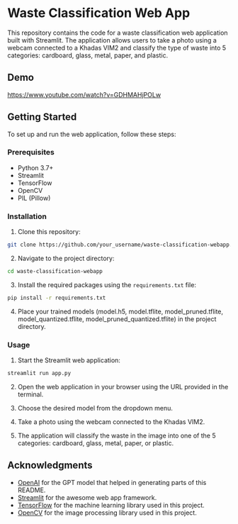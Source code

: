 # Waste Classification Web App

This repository contains the code for a waste classification web application built with Streamlit. The application allows users to take a photo using a webcam connected to a Khadas VIM2 and classify the type of waste into 5 categories: cardboard, glass, metal, paper, and plastic.

## Demo

https://www.youtube.com/watch?v=GDHMAHjPOLw

## Getting Started

To set up and run the web application, follow these steps:

### Prerequisites

- Python 3.7+
- Streamlit
- TensorFlow
- OpenCV
- PIL (Pillow)

### Installation

1. Clone this repository:
```bash
git clone https://github.com/your_username/waste-classification-webapp.git
```

2. Navigate to the project directory:
```bash
cd waste-classification-webapp
```
3. Install the required packages using the `requirements.txt` file:
```bash
pip install -r requirements.txt
```

4. Place your trained models (model.h5, model.tflite, model_pruned.tflite, model_quantized.tflite, model_pruned_quantized.tflite) in the project directory.

### Usage

1. Start the Streamlit web application:
```bash
streamlit run app.py
```

2. Open the web application in your browser using the URL provided in the terminal.

3. Choose the desired model from the dropdown menu.

4. Take a photo using the webcam connected to the Khadas VIM2.

5. The application will classify the waste in the image into one of the 5 categories: cardboard, glass, metal, paper, or plastic.



## Acknowledgments

- [OpenAI](https://www.openai.com/) for the GPT model that helped in generating parts of this README.
- [Streamlit](https://streamlit.io/) for the awesome web app framework.
- [TensorFlow](https://www.tensorflow.org/) for the machine learning library used in this project.
- [OpenCV](https://opencv.org/) for the image processing library used in this project.





